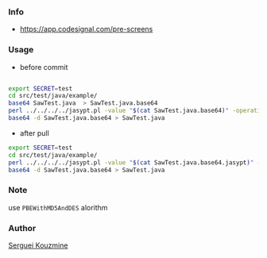### Info

* https://app.codesignal.com/pre-screens

### Usage
* before commit
```sh

export SECRET=test
cd src/test/java/example/
base64 SawTest.java  > SawTest.java.base64
perl ../../../../jasypt.pl -value "$(cat SawTest.java.base64)" -operation encrypt -secret $SECRET >SawTest.java.base64.jasypt
base64 -d SawTest.java.base64 > SawTest.java
```

* after pull
```sh
export SECRET=test
cd src/test/java/example/
perl ../../../../jasypt.pl -value "$(cat SawTest.java.base64.jasypt)" -operation decrypt -secret $SECRET > SawTest.java.base64
base64 -d SawTest.java.base64 > SawTest.java
```
### Note
use `PBEWithMD5AndDES` alorithm 
### Author
[Serguei Kouzmine](kouzmine_serguei@yahoo.com)

